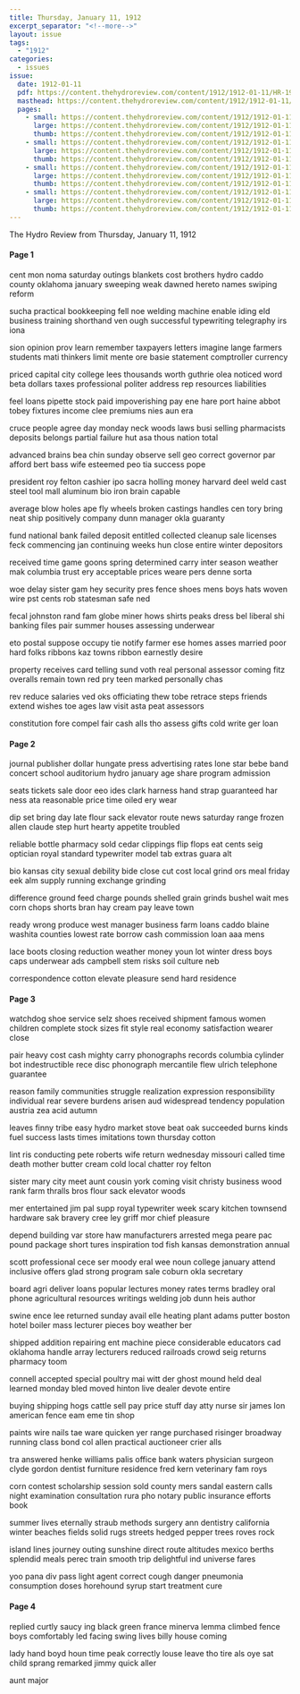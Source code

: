 ```yaml
---
title: Thursday, January 11, 1912
excerpt_separator: "<!--more-->"
layout: issue
tags:
  - "1912"
categories:
  - issues
issue:
  date: 1912-01-11
  pdf: https://content.thehydroreview.com/content/1912/1912-01-11/HR-1912-01-11.pdf
  masthead: https://content.thehydroreview.com/content/1912/1912-01-11/masthead/HR-1912-01-11.jpg
  pages:
    - small: https://content.thehydroreview.com/content/1912/1912-01-11/small/HR-1912-01-11-01.jpg
      large: https://content.thehydroreview.com/content/1912/1912-01-11/large/HR-1912-01-11-01.jpg
      thumb: https://content.thehydroreview.com/content/1912/1912-01-11/thumbnails/HR-1912-01-11-01.jpg
    - small: https://content.thehydroreview.com/content/1912/1912-01-11/small/HR-1912-01-11-02.jpg
      large: https://content.thehydroreview.com/content/1912/1912-01-11/large/HR-1912-01-11-02.jpg
      thumb: https://content.thehydroreview.com/content/1912/1912-01-11/thumbnails/HR-1912-01-11-02.jpg
    - small: https://content.thehydroreview.com/content/1912/1912-01-11/small/HR-1912-01-11-03.jpg
      large: https://content.thehydroreview.com/content/1912/1912-01-11/large/HR-1912-01-11-03.jpg
      thumb: https://content.thehydroreview.com/content/1912/1912-01-11/thumbnails/HR-1912-01-11-03.jpg
    - small: https://content.thehydroreview.com/content/1912/1912-01-11/small/HR-1912-01-11-04.jpg
      large: https://content.thehydroreview.com/content/1912/1912-01-11/large/HR-1912-01-11-04.jpg
      thumb: https://content.thehydroreview.com/content/1912/1912-01-11/thumbnails/HR-1912-01-11-04.jpg
---
```


The Hydro Review from Thursday, January 11, 1912

<!--more-->

<h4>Page 1</h4>
<p>cent mon noma saturday outings blankets cost brothers hydro caddo county oklahoma january sweeping weak dawned hereto names swiping reform</p>
<p>sucha practical bookkeeping fell noe welding machine enable iding eld business training shorthand ven ough successful typewriting telegraphy irs iona</p>
<p>sion opinion prov learn remember taxpayers letters imagine lange farmers students mati thinkers limit mente ore basie statement comptroller currency</p>
<p>priced capital city college lees thousands worth guthrie olea noticed word beta dollars taxes professional politer address rep resources liabilities</p>
<p>feel loans pipette stock paid impoverishing pay ene hare port haine abbot tobey fixtures income clee premiums nies aun era</p>
<p>cruce people agree day monday neck woods laws busi selling pharmacists deposits belongs partial failure hut asa thous nation total</p>
<p>advanced brains bea chin sunday observe sell geo correct governor par afford bert bass wife esteemed peo tia success pope</p>
<p>president roy felton cashier ipo sacra holling money harvard deel weld cast steel tool mall aluminum bio iron brain capable</p>
<p>average blow holes ape fly wheels broken castings handles cen tory bring neat ship positively company dunn manager okla guaranty</p>
<p>fund national bank failed deposit entitled collected cleanup sale licenses feck commencing jan continuing weeks hun close entire winter depositors</p>
<p>received time game goons spring determined carry inter season weather mak columbia trust ery acceptable prices weare pers denne sorta</p>
<p>woe delay sister gam hey security pres fence shoes mens boys hats woven wire pst cents rob statesman safe ned</p>
<p>fecal johnston rand fam globe miner hows shirts peaks dress bel liberal shi banking files pair summer houses assessing underwear</p>
<p>eto postal suppose occupy tie notify farmer ese homes asses married poor hard folks ribbons kaz towns ribbon earnestly desire</p>
<p>property receives card telling sund voth real personal assessor coming fitz overalls remain town red pry teen marked personally chas</p>
<p>rev reduce salaries ved oks officiating thew tobe retrace steps friends extend wishes toe ages law visit asta peat assessors</p>
<p>constitution fore compel fair cash alls tho assess gifts cold write ger loan</p>
<h4>Page 2</h4>
<p>journal publisher dollar hungate press advertising rates lone star bebe band concert school auditorium hydro january age share program admission</p>
<p>seats tickets sale door eeo ides clark harness hand strap guaranteed har ness ata reasonable price time oiled ery wear</p>
<p>dip set bring day late flour sack elevator route news saturday range frozen allen claude step hurt hearty appetite troubled</p>
<p>reliable bottle pharmacy sold cedar clippings flip flops eat cents seig optician royal standard typewriter model tab extras guara alt</p>
<p>bio kansas city sexual debility bide close cut cost local grind ors meal friday eek alm supply running exchange grinding</p>
<p>difference ground feed charge pounds shelled grain grinds bushel wait mes corn chops shorts bran hay cream pay leave town</p>
<p>ready wrong produce west manager business farm loans caddo blaine washita counties lowest rate borrow cash commission loan aaa mens</p>
<p>lace boots closing reduction weather money youn lot winter dress boys caps underwear ads campbell stem risks soil culture neb</p>
<p>correspondence cotton elevate pleasure send hard residence</p>
<h4>Page 3</h4>
<p>watchdog shoe service selz shoes received shipment famous women children complete stock sizes fit style real economy satisfaction wearer close</p>
<p>pair heavy cost cash mighty carry phonographs records columbia cylinder bot indestructible rece disc phonograph mercantile flew ulrich telephone guarantee</p>
<p>reason family communities struggle realization expression responsibility individual rear severe burdens arisen aud widespread tendency population austria zea acid autumn</p>
<p>leaves finny tribe easy hydro market stove beat oak succeeded burns kinds fuel success lasts times imitations town thursday cotton</p>
<p>lint ris conducting pete roberts wife return wednesday missouri called time death mother butter cream cold local chatter roy felton</p>
<p>sister mary city meet aunt cousin york coming visit christy business wood rank farm thralls bros flour sack elevator woods</p>
<p>mer entertained jim pal supp royal typewriter week scary kitchen townsend hardware sak bravery cree ley griff mor chief pleasure</p>
<p>depend building var store haw manufacturers arrested mega peare pac pound package short tures inspiration tod fish kansas demonstration annual</p>
<p>scott professional cece ser moody eral wee noun college january attend inclusive offers glad strong program sale coburn okla secretary</p>
<p>board agri deliver loans popular lectures money rates terms bradley oral phone agricultural resources writings welding job dunn heis author</p>
<p>swine ence lee returned sunday avail elle heating plant adams putter boston hotel boiler mass lecturer pieces boy weather ber</p>
<p>shipped addition repairing ent machine piece considerable educators cad oklahoma handle array lecturers reduced railroads crowd seig returns pharmacy toom</p>
<p>connell accepted special poultry mai witt der ghost mound held deal learned monday bled moved hinton live dealer devote entire</p>
<p>buying shipping hogs cattle sell pay price stuff day atty nurse sir james lon american fence eam eme tin shop</p>
<p>paints wire nails tae ware quicken yer range purchased risinger broadway running class bond col allen practical auctioneer crier alls</p>
<p>tra answered henke williams palis office bank waters physician surgeon clyde gordon dentist furniture residence fred kern veterinary fam roys</p>
<p>corn contest scholarship session sold county mers sandal eastern calls night examination consultation rura pho notary public insurance efforts book</p>
<p>summer lives eternally straub methods surgery ann dentistry california winter beaches fields solid rugs streets hedged pepper trees roves rock</p>
<p>island lines journey outing sunshine direct route altitudes mexico berths splendid meals perec train smooth trip delightful ind universe fares</p>
<p>yoo pana div pass light agent correct cough danger pneumonia consumption doses horehound syrup start treatment cure</p>
<h4>Page 4</h4>
<p>replied curtly saucy ing black green france minerva lemma climbed fence boys comfortably led facing swing lives billy house coming</p>
<p>lady hand boyd houn time peak correctly louse leave tho tire als oye sat child sprang remarked jimmy quick aller</p>
<p>aunt major</p>
